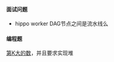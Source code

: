 
#### 面试问题

- hippo worker DAG节点之间是流水线么


#### 编程题

[第K大的数](https://leetcode-cn.com/problems/kth-largest-element-in-a-stream/)，并且要求实现堆
